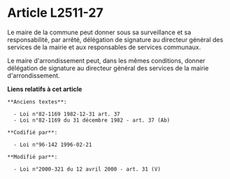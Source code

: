 # Article L2511-27

Le maire de la commune peut donner sous sa surveillance et sa responsabilité, par arrêté, délégation de signature au
directeur général des services de la mairie et aux responsables de services communaux.

Le maire d'arrondissement peut, dans les mêmes conditions, donner délégation de signature au directeur général des services
de la mairie d'arrondissement.

**Liens relatifs à cet article**

	**Anciens textes**:

	  - Loi n°82-1169 1982-12-31 art. 37
	  - Loi n°82-1169 du 31 décembre 1982 - art. 37 (Ab)

	**Codifié par**:

	  - Loi n°96-142 1996-02-21

	**Modifié par**:

	  - Loi n°2000-321 du 12 avril 2000 - art. 31 (V)

